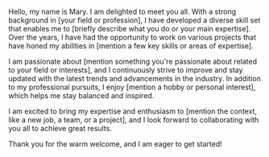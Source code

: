 Hello, my name is Mary. I am delighted to meet you all. With a strong background in [your field or profession], I have developed a diverse skill set that enables me to [briefly describe what you do or your main expertise]. Over the years, I have had the opportunity to work on various projects that have honed my abilities in [mention a few key skills or areas of expertise].

I am passionate about [mention something you're passionate about related to your field or interests], and I continuously strive to improve and stay updated with the latest trends and advancements in the industry. In addition to my professional pursuits, I enjoy [mention a hobby or personal interest], which helps me stay balanced and inspired.

I am excited to bring my expertise and enthusiasm to [mention the context, like a new job, a team, or a project], and I look forward to collaborating with you all to achieve great results.

Thank you for the warm welcome, and I am eager to get started!
